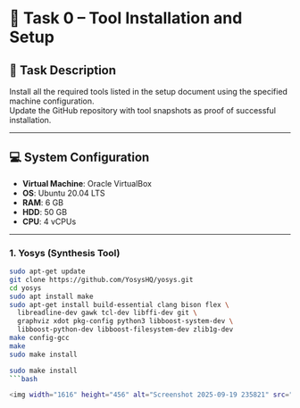 # 📘 Task 0 – Tool Installation and Setup

## 📑 Task Description
Install all the required tools listed in the setup document using the specified machine configuration.  
Update the GitHub repository with tool snapshots as proof of successful installation.  

---

## 💻 System Configuration
- **Virtual Machine**: Oracle VirtualBox  
- **OS**: Ubuntu 20.04 LTS  
- **RAM**: 6 GB  
- **HDD**: 50 GB  
- **CPU**: 4 vCPUs  

---

### 1. Yosys (Synthesis Tool)

```bash
sudo apt-get update
git clone https://github.com/YosysHQ/yosys.git
cd yosys
sudo apt install make
sudo apt-get install build-essential clang bison flex \
  libreadline-dev gawk tcl-dev libffi-dev git \
  graphviz xdot pkg-config python3 libboost-system-dev \
  libboost-python-dev libboost-filesystem-dev zlib1g-dev
make config-gcc
make
sudo make install

sudo make install
```bash

<img width="1616" height="456" alt="Screenshot 2025-09-19 235821" src="https://github.com/user-attachments/assets/46561152-984e-4d0e-b0bf-73216b5c5e6d" />
